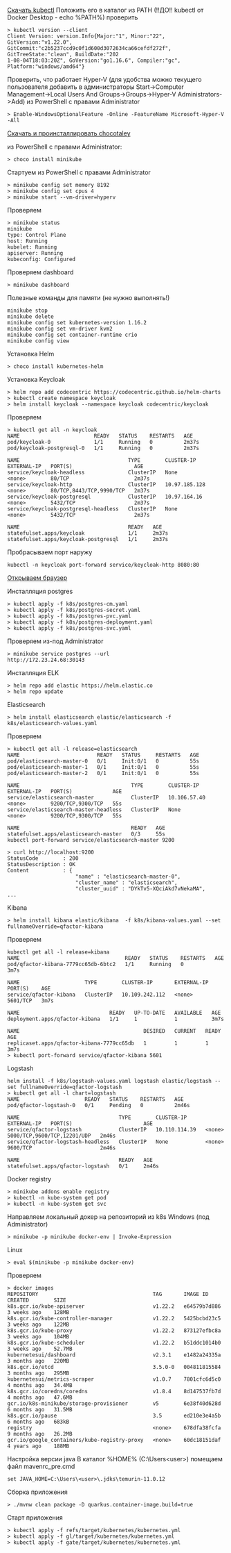 
[Скачать kubectl](https://storage.googleapis.com/kubernetes-release/release/v1.22.0/bin/windows/amd64/kubectl.exe)
Положить его в каталог из PATH (!!ДО!! kubectl от Docker Desktop - echo %PATH%) 
проверить 
```shell
> kubectl version --client
Client Version: version.Info{Major:"1", Minor:"22", GitVersion:"v1.22.0", GitCommit:"c2b5237ccd9c0f1d600d3072634ca66cefdf272f", GitTreeState:"clean", BuildDate:"202
1-08-04T18:03:20Z", GoVersion:"go1.16.6", Compiler:"gc", Platform:"windows/amd64"}
```

Проверить, что работает Hyper-V
(для удобства можно текущего пользователя добавить в администраторы 
Start->Computer Management->Local Users And Groups->Groups->Hyper-V Administrators->Add)
из PowerShell с правами Administrator
```shell
> Enable-WindowsOptionalFeature -Online -FeatureName Microsoft-Hyper-V -All
```

[Скачать и проинсталлировать chocotaley](https://chocolatey.org/install)

из PowerShell с правами Administrator:
```shell
> choco install minikube
```

Стартуем из PowerShell с правами Administrator
```shell
> minikube config set memory 8192
> minikube config set cpus 4
> minikube start --vm-driver=hyperv
```

Проверяем
```shell
> minikube status
minikube
type: Control Plane
host: Running
kubelet: Running
apiserver: Running
kubeconfig: Configured
```

Проверяем dashboard 
```shell
> minikube dashboard
```

Полезные команды для памяти (не нужно выполнять!)
```shell
minikube stop
minikube delete
minikube config set kubernetes-version 1.16.2
minikube config set vm-driver kvm2
minikube config set container-runtime crio
minikube config view
```

Установка Helm
```shell
> choco install kubernetes-helm
```

Установка Keycloak
```shell
> helm repo add codecentric https://codecentric.github.io/helm-charts
> kubectl create namespace keycloak
> helm install keycloak --namespace keycloak codecentric/keycloak
```
Проверяем
```shell
> kubectl get all -n keycloak
NAME                        READY   STATUS    RESTARTS   AGE
pod/keycloak-0              1/1     Running   0          2m37s
pod/keycloak-postgresql-0   1/1     Running   0          2m37s

NAME                                   TYPE        CLUSTER-IP      EXTERNAL-IP   PORT(S)                    AGE
service/keycloak-headless              ClusterIP   None            <none>        80/TCP                     2m37s
service/keycloak-http                  ClusterIP   10.97.185.128   <none>        80/TCP,8443/TCP,9990/TCP   2m37s
service/keycloak-postgresql            ClusterIP   10.97.164.16    <none>        5432/TCP                   2m37s
service/keycloak-postgresql-headless   ClusterIP   None            <none>        5432/TCP                   2m37s

NAME                                   READY   AGE
statefulset.apps/keycloak              1/1     2m37s
statefulset.apps/keycloak-postgresql   1/1     2m37s
```
Пробрасываем порт наружу
```shell
kubectl -n keycloak port-forward service/keycloak-http 8080:80
```
[Открываем браузер](http://localhost:8080/auth/)

Инсталляция postgres
```shell
> kubectl apply -f k8s/postgres-cm.yaml
> kubectl apply -f k8s/postgres-secret.yaml
> kubectl apply -f k8s/postgres-pvc.yaml
> kubectl apply -f k8s/postgres-deployment.yaml
> kubectl apply -f k8s/postgres-svc.yaml
```
Проверяем из-под Administrator
```shell
> minikube service postgres --url
http://172.23.24.68:30143
```

Инсталляция ELK 
```shell
> helm repo add elastic https://helm.elastic.co
> helm repo update
```
Elasticsearch
```shell
> helm install elasticsearch elastic/elasticsearch -f k8s/elasticsearch-values.yaml
```
Проверяем
```shell
> kubectl get all -l release=elasticsearch
NAME                         READY   STATUS     RESTARTS   AGE
pod/elasticsearch-master-0   0/1     Init:0/1   0          55s
pod/elasticsearch-master-1   0/1     Init:0/1   0          55s
pod/elasticsearch-master-2   0/1     Init:0/1   0          55s

NAME                                    TYPE        CLUSTER-IP     EXTERNAL-IP   PORT(S)             AGE
service/elasticsearch-master            ClusterIP   10.106.57.40   <none>        9200/TCP,9300/TCP   55s
service/elasticsearch-master-headless   ClusterIP   None           <none>        9200/TCP,9300/TCP   55s

NAME                                    READY   AGE
statefulset.apps/elasticsearch-master   0/3     55s
kubectl port-forward service/elasticsearch-master 9200

> curl http://localhost:9200
StatusCode        : 200
StatusDescription : OK
Content           : {
                      "name" : "elasticsearch-master-0",
                      "cluster_name" : "elasticsearch",
                      "cluster_uuid" : "DYkTv5-XQciAkd7vNekaMA",
...                      
```

Kibana
```shell
> helm install kibana elastic/kibana  -f k8s/kibana-values.yaml --set fullnameOverride=qfactor-kibana
```
Проверяем
```shell
kubectl get all -l release=kibana
NAME                                  READY   STATUS    RESTARTS   AGE
pod/qfactor-kibana-7779cc65db-6btc2   1/1     Running   0          3m7s

NAME                     TYPE        CLUSTER-IP       EXTERNAL-IP   PORT(S)    AGE
service/qfactor-kibana   ClusterIP   10.109.242.112   <none>        5601/TCP   3m7s

NAME                             READY   UP-TO-DATE   AVAILABLE   AGE
deployment.apps/qfactor-kibana   1/1     1            1           3m7s

NAME                                        DESIRED   CURRENT   READY   AGE
replicaset.apps/qfactor-kibana-7779cc65db   1         1         1       3m7s
> kubectl port-forward service/qfactor-kibana 5601
```
Logstash
```shell
helm install -f k8s/logstash-values.yaml logstash elastic/logstash --set fullnameOverride=qfactor-logstash
> kubectl get all -l chart=logstash
NAME                     READY   STATUS    RESTARTS   AGE
pod/qfactor-logstash-0   0/1     Pending   0          2m46s

NAME                                TYPE        CLUSTER-IP      EXTERNAL-IP   PORT(S)                       AGE
service/qfactor-logstash            ClusterIP   10.110.114.39   <none>        5000/TCP,9600/TCP,12201/UDP   2m46s
service/qfactor-logstash-headless   ClusterIP   None            <none>        9600/TCP                      2m46s

NAME                                READY   AGE
statefulset.apps/qfactor-logstash   0/1     2m46s
```
Docker registry
```shell
> minikube addons enable registry
> kubectl -n kube-system get pod
> kubectl -n kube-system get svc
```
Направляем локальный докер на репозиторий из k8s
Windows (под Administrator)
```shell
> minikube -p minikube docker-env | Invoke-Expression
```
Linux
```shell
> eval $(minikube -p minikube docker-env)
```
Проверяем 
```shell
> docker images
REPOSITORY                                     TAG       IMAGE ID       CREATED        SIZE
k8s.gcr.io/kube-apiserver                      v1.22.2   e64579b7d886   3 weeks ago    128MB
k8s.gcr.io/kube-controller-manager             v1.22.2   5425bcbd23c5   3 weeks ago    122MB
k8s.gcr.io/kube-proxy                          v1.22.2   873127efbc8a   3 weeks ago    104MB
k8s.gcr.io/kube-scheduler                      v1.22.2   b51ddc1014b0   3 weeks ago    52.7MB
kubernetesui/dashboard                         v2.3.1    e1482a24335a   3 months ago   220MB
k8s.gcr.io/etcd                                3.5.0-0   004811815584   3 months ago   295MB
kubernetesui/metrics-scraper                   v1.0.7    7801cfc6d5c0   4 months ago   34.4MB
k8s.gcr.io/coredns/coredns                     v1.8.4    8d147537fb7d   4 months ago   47.6MB
gcr.io/k8s-minikube/storage-provisioner        v5        6e38f40d628d   6 months ago   31.5MB
k8s.gcr.io/pause                               3.5       ed210e3e4a5b   6 months ago   683kB
registry                                       <none>    678dfa38fcfa   9 months ago   26.2MB
gcr.io/google_containers/kube-registry-proxy   <none>    60dc18151daf   4 years ago    188MB
```
Настройка версии java
В каталог %HOME% (C:\Users\<user>) помещаем файл mavenrc_pre.cmd
```shell
set JAVA_HOME=C:\Users\<user>\.jdks\temurin-11.0.12
```
Сборка приложения
```shell
> ./mvnw clean package -D quarkus.container-image.build=true
```
Старт приложения
```shell
> kubectl apply -f refs/target/kubernetes/kubernetes.yml
> kubectl apply -f gl/target/kubernetes/kubernetes.yml
> kubectl apply -f gate/target/kubernetes/kubernetes.yml
```
